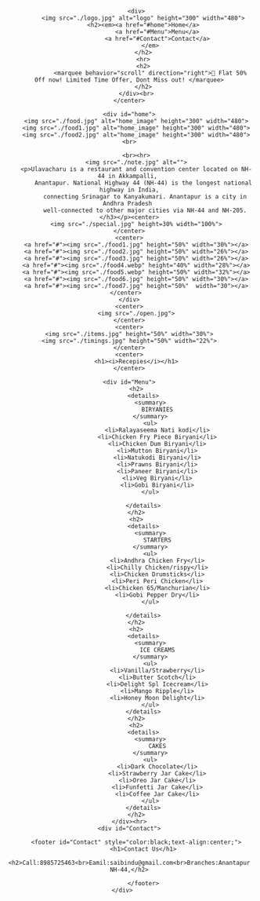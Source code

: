 <!DOCTYPE html>
<html lang="en">
<head>
    <meta charset="UTF-8">
    <meta name="viewport" content="width=device-width, initial-scale=1.0">
    <title>UlavacharU Ananthapur NH-44</title>
    <link rel="icon" href="./specalities.png" type="image/x-icon">

</head>
<body>
    <center>  
    
        <div>
            <img src="./logo.jpg" alt="logo" height="300" width="480">
            <h2><em><a href="#home">Home</a>
                    <a href="#Menu">Menu</a>
                    <a href="#Contact">Contact</a>
                </em>
            </h2>
            <hr>
            <h2>
                <marquee behavior="scroll" direction="right">🚨 Flat 50% Off now! Limited Time Offer, Dont Miss out! </marquee>
            </h2>
        </div><br>
    </center>

    <div id="home">
        <img src="./food.jpg" alt="home_image" height="300" width="480">
        <img src="./food1.jpg" alt="home_image" height="300" width="480">
        <img src="./food2.jpg" alt="home_image" height="300" width="480"><br>
        
        <br><hr>
        <img src="./note.jpg" alt="">
        <p>Ulavacharu is a restaurant and convention center located on NH-44 in Akkampalli, 
            Anantapur. National Highway 44 (NH-44) is the longest national highway in India,
             connecting Srinagar to Kanyakumari. Anantapur is a city in Andhra Pradesh 
             well-connected to other major cities via NH-44 and NH-205.</h3></p><center>
        <img src="./special.jpg" height=30% width="100%">
    </center>
    <center>
        <a href="#"><img src="./food1.jpg" height="50%" width="30%"></a>
        <a href="#"><img src="./food2.jpg" height="50%" width="26%"></a>
        <a href="#"><img src="./food3.jpg" height="50%" width="26%"></a>
        <a href="#"><img src="./food4.webp" height="40%" width="28%"></a>
        <a href="#"><img src="./food5.webp" height="50%" width="32%"></a>
        <a href="#"><img src="./food6.jpg" height="50%" width="30%"></a>
        <a href="#"><img src="./food7.jpg" height="50%"  width="30"></a>
    </center>  
    </div>
    <center>
        <img src="./open.jpg">
    </center>
    <center>
    <img src="./items.jpg" height="50%" width="30%">
    <img src="./timings.jpg" height="50%" width="22%">
    </center>
    <center>
        <h1><i>Recepies</i></h1>
    </center>
    
    <div id="Menu">
        <h2>
            <details>
                <summary>
                    BIRYANIES
                </summary>
                <ul>
                    <li>Ralayaseema Nati kodi</li>
                    <li>Chicken Fry Piece Biryani</li>
                    <li>Chicken Dum Biryani</li>
                    <li>Mutton Biryani</li>
                    <li>Natukodi Biryani</li>
                    <li>Prawns Biryani</li>
                    <li>Paneer Biryani</li>
                    <li>Veg Biryani</li>
                    <li>Gobi Biryani</li>
                </ul>
                
            </details>
        </h2>
        <h2>
            <details>
                <summary>
                    STARTERS
                </summary>
                <ul>
                    <li>Andhra Chicken Fry</li>
                    <li>Chilly Chicken/rispy</li>
                    <li>Chicken Drumsticks</li>
                    <li>Peri Peri Chicken</li>
                    <li>Chicken 65/Manchurian</li>
                    <li>Gobi Pepper Dry</li>
                </ul>
                
            </details>
        </h2>
        <h2>
            <details>
                <summary>
                    ICE CREAMS
                </summary>
                <ul>
                    <li>Vanilla/Strawberry</li>
                    <li>Butter Scotch</li>
                    <li>Delight Spl Icecream</li>
                    <li>Mango Ripple</li>
                    <li>Honey Moon Delight</li>
                </ul>
            </details>
        </h2>
        <h2>
            <details>
                <summary>
                    CAKES
                </summary>
                <ul>
                    <li>Dark Chocolate</li>
                    <li>Strawberry Jar Cake</li>
                    <li>Oreo Jar Cake</li>
                    <li>Funfetti Jar Cake</li>
                    <li>Coffee Jar Cake</li>
                </ul>
            </details>
        </h2>
    </div><hr>
    <div id="Contact">
        
        <footer id="Contact" style="color:black;text-align:center;">
            <h1>Contact Us</h1>
            <h2>Call:8985725463<br>Eamil:saibindu@gmail.com<br>Branches:Anantapur NH-44,</h2>
        
            </footer>
    </div>    
</body>
